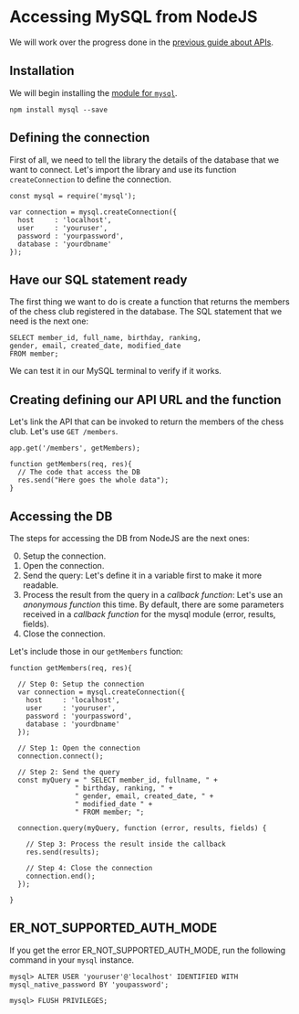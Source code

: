 # Accessing MySQL from NodeJS

We will work over the progress done in the [previous guide about APIs](./api_101.md).

## Installation

We will begin installing the [module for `mysql`](https://www.npmjs.com/package/mysql).

```
npm install mysql --save
```

## Defining the connection

First of all, we need to tell the library the details of the database that we want to connect. Let's import the library and use its function `createConnection` to define the connection.

```
const mysql = require('mysql');

var connection = mysql.createConnection({
  host     : 'localhost',
  user     : 'youruser',
  password : 'yourpassword',
  database : 'yourdbname'
});
```

## Have our SQL statement ready

The first thing we want to do is create a function that returns the members of the chess club registered in the database. The SQL statement that we need is the next one:

```
SELECT member_id, full_name, birthday, ranking,
gender, email, created_date, modified_date
FROM member; 
```

We can test it in our MySQL terminal to verify if it works.

## Creating defining our API URL and the function

Let's link the API that can be invoked to return the members of the chess club. Let's use `GET /members`.

```
app.get('/members', getMembers);

function getMembers(req, res){
  // The code that access the DB
  res.send("Here goes the whole data");
}
```

## Accessing the DB

The steps for accessing the DB from NodeJS are the next ones:

0. Setup the connection.
1. Open the connection.
2. Send the query: Let's define it in a variable first to make it more readable.
3. Process the result from the query in a *callback function*: Let's use an *anonymous function* this time. By default, there are some parameters received in a *callback function* for the mysql module (error, results, fields).
4. Close the connection.

Let's include those in our `getMembers` function:

```
function getMembers(req, res){
  
  // Step 0: Setup the connection
  var connection = mysql.createConnection({
    host     : 'localhost',
    user     : 'youruser',
    password : 'yourpassword',
    database : 'yourdbname'
  });

  // Step 1: Open the connection
  connection.connect();

  // Step 2: Send the query
  const myQuery = " SELECT member_id, fullname, " +
                " birthday, ranking, " +
                " gender, email, created_date, " +
                " modified_date " +
                " FROM member; ";

  connection.query(myQuery, function (error, results, fields) {
    
    // Step 3: Process the result inside the callback
    res.send(results);

    // Step 4: Close the connection
    connection.end();
  });

}
```

## ER_NOT_SUPPORTED_AUTH_MODE

If you get the error ER_NOT_SUPPORTED_AUTH_MODE, run the following command in your `mysql` instance.

```
mysql> ALTER USER 'youruser'@'localhost' IDENTIFIED WITH mysql_native_password BY 'youpassword';

mysql> FLUSH PRIVILEGES;
```
